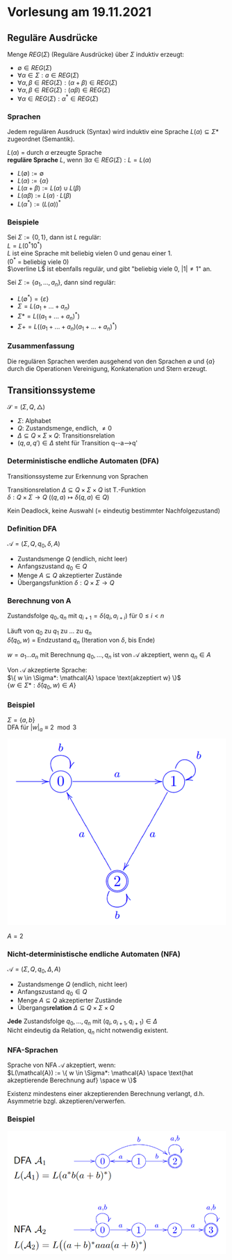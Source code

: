 # Vorlesung am 19.11.2021
## Reguläre Ausdrücke
Menge $REG(\Sigma)$ (Reguläre Ausdrücke) über $\Sigma$ induktiv erzeugt:

- $\emptyset \in REG(\Sigma)$
- $\forall \alpha \in \Sigma: a \in REG(\Sigma)$ 
- $\forall \alpha,\beta \in REG(\Sigma): (\alpha + \beta) \in REG(\Sigma)$
- $\forall \alpha,\beta \in REG(\Sigma): (\alpha\beta) \in REG(\Sigma)$
- $\forall \alpha \in REG(\Sigma): \alpha^* \in REG(\Sigma)$ 

### Sprachen
Jedem regulären Ausdruck (Syntax) wird induktiv eine Sprache
$L(\alpha) \subseteq \Sigma*$ zugeordnet (Semantik).

$L(\alpha)$ = durch $\alpha$ erzeugte Sprache  
**reguläre Sprache** $L$, wenn $\exists \alpha \in REG(\Sigma): L = L(\alpha)$

- $L(\emptyset) := \emptyset$
- $L(\alpha) := \{\alpha\}$
- $L(\alpha + \beta) := L(\alpha) \cup L(\beta)$
- $L(\alpha\beta) := L(\alpha) \cdot L(\beta)$
- $L(\alpha^*) := (L(\alpha))^*$

### Beispiele
Sei $\Sigma := \{0,1\}$, dann ist $L$ regulär:  
$L = L(0^*10^*)$  
$L$ ist eine Sprache mit beliebig vielen 0 und genau einer 1.  
($0^*$ = beliebig viele 0)  
$\overline L$ ist ebenfalls regulär, und gibt
"beliebig viele 0, $|1| \not= 1$" an.

Sei $\Sigma := \{a_1,...,a_n\}$, dann sind regulär:

- $L(\emptyset^*) = \{\varepsilon\}$
- $\Sigma = L(a_1 + ... + a_n)$
- $\Sigma* = L((a_1 + ... + a_n)^*)$
- $\Sigma+ = L((a_1 + ... + a_n)(a_1 + ... + a_n)^*)$

### Zusammenfassung
Die regulären Sprachen werden ausgehend von den Sprachen $\emptyset$ und $\{a\}$
durch die Operationen Vereinigung, Konkatenation und Stern erzeugt.


## Transitionssysteme
$\mathcal{S} = (\Sigma,Q,\triangle)$

- $\Sigma$: Alphabet
- $Q$: Zustandsmenge, endlich, $\not= 0$
- $\Delta \subseteq Q \times \Sigma \times Q$: Transitionsrelation
- $(q,a,q') \in \Delta$ steht für Transition q--a-->q'

### Deterministische endliche Automaten (DFA)
Transitionssysteme zur Erkennung von Sprachen

Transitionsrelation $\Delta \subseteq Q \times \Sigma \times Q$ ist T.-Funktion  
$\delta: Q \times \Sigma \to Q$ ($(q,a) \mapsto \delta(q,a) \in Q$)

Kein Deadlock, keine Auswahl (= eindeutig bestimmter Nachfolgezustand)

### Definition DFA
$\mathcal{A} = (\Sigma, Q, q_0, \delta, A)$

- Zustandsmenge $Q$ (endlich, nicht leer)
- Anfangszustand $q_0 \in Q$ 
- Menge $A \subseteq Q$ akzeptierter Zustände
- Übergangsfunktion $\delta: Q \times \Sigma \to Q$

### Berechnung von A
Zustandsfolge $q_0, q_n$ mit $q_{i+1} = \delta(q_i,a_{i+i})$ für $0 \le i < n$

Läuft von $q_0$ zu $q_1$ zu ... zu $q_n$  
$\hat \delta(q_0,w)$ = Endzustand $q_n$ (Iteration von $\delta$, bis Ende)

$w = a_1...a_n$ mit Berechnung $q_0,...,q_n$ ist von $\mathcal{A}$ akzeptiert,
wenn $q_n \in A$

Von $\mathcal{A}$ akzeptierte Sprache:  
$\{ w \in \Sigma*: \mathcal{A} \space \text{akzeptiert w} \}$  
$\{ w \in \Sigma*: \hat \delta(q_0,w) \in A \}$

### Beispiel
$\Sigma = \{a,b\}$  
DFA für $|w|_a \equiv 2 \mod 3$

![](./19.11.2021/dfa.png)

$A = {2}$

### Nicht-deterministische endliche Automaten (NFA)
$\mathcal{A} = (\Sigma, Q, q_0, \Delta, A)$

- Zustandsmenge $Q$ (endlich, nicht leer)
- Anfangszustand $q_0 \in Q$ 
- Menge $A \subseteq Q$ akzeptierter Zustände
- Übergangs**relation** $\Delta \subseteq Q \times \Sigma \times Q$

**Jede** Zustandsfolge $q_0,...,q_n$ mit $(q_i,a_{i+1},q_{i+1}) \in \Delta$  
Nicht eindeutig da Relation, $q_n$ nicht notwendig existent.

### NFA-Sprachen
Sprache von NFA $\mathcal{A}$ akzeptiert, wenn:  
$L(\mathcal{A}) := \{ w \in \Sigma*: \mathcal{A} \space \text{hat akzeptierende Berechnung auf} \space w \}$

Existenz mindestens einer akzeptierenden Berechnung  verlangt, d.h. Asymmetrie
bzgl. akzeptieren/verwerfen.

### Beispiel
![](./19.11.2021/vs.png)
